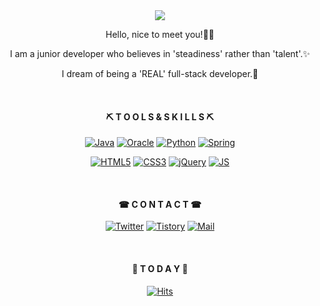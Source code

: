 <div align="center"><img src="https://capsule-render.vercel.app/api?type=waving&color=auto&height=300&section=header&text=Seul%20gi%20Kong&fontSize=50" />


Hello, nice to meet you!🙂👋
 
I am a junior developer who believes in 'steadiness' rather than 'talent'.✨

I dream of being a 'REAL' full-stack developer.🚩
  
<br>
  
<b><h4>⛏ T O O L S & S K I L L S ⛏</h4></b>

[![Java](https://img.shields.io/badge/Java-007396?style=flat-square&logo=Java&logoColor=black)]()
[![Oracle](https://img.shields.io/badge/Oracle-F80000?style=flat-square&logo=Oracle&logoColor=black)]()
[![Python](https://img.shields.io/badge/Python-3776AB?style=flat-square&logo=Python&logoColor=black)]()
[![Spring](https://img.shields.io/badge/Spring-6DB33F?style=flat-square&logo=Spring&logoColor=black)]()

[![HTML5](https://img.shields.io/badge/HTML5-E34F26?style=flat-square&logo=HTML5&logoColor=black)]()
[![CSS3](https://img.shields.io/badge/CSS3-1572B6?style=flat-square&logo=CSS3&logoColor=black)]()
[![jQuery](https://img.shields.io/badge/jQuery-0769AD?style=flat-square&logo=jQuery&logoColor=black)]()
[![JS](https://img.shields.io/badge/JavaScript-F7DF1E?style=flat-square&logo=JavaScript&logoColor=black)]()

<br>
  
<b><h4>☎ C O N T A C T ☎</h4></b>

[![Twitter](https://img.shields.io/badge/Twitter-1DA1F2?style=flat-square&logo=Twitter&logoColor=black)](https://twitter.com/ddururiiiiiii)
[![Tistory](https://img.shields.io/badge/Tistory-FF5722?style=flat-square&logo=Blogger&logoColor=black)](https://ddururiiiiiii.tistory.com/)
[![Mail](https://img.shields.io/badge/Mail-FFE01B?style=flat-square&logo=Minutemailer&logoColor=black)](mailto:workingsg913@gmail.com)

<br>

<b><h4>📌 T O D A Y 📌</h4></b>

[![Hits](https://hits.seeyoufarm.com/api/count/incr/badge.svg?url=https%3A%2F%2Fgithub.com%2Fddururiiiiiii&count_bg=%2379C83D&title_bg=%23555555&icon=&icon_color=%23E7E7E7&title=hits&edge_flat=false)](https://hits.seeyoufarm.com)
</div>




